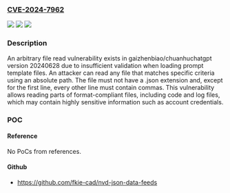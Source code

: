 ### [CVE-2024-7962](https://cve.mitre.org/cgi-bin/cvename.cgi?name=CVE-2024-7962)
![](https://img.shields.io/static/v1?label=Product&message=gaizhenbiao%2Fchuanhuchatgpt&color=blue)
![](https://img.shields.io/static/v1?label=Version&message=unspecified%3C%2020240918%20&color=brighgreen)
![](https://img.shields.io/static/v1?label=Vulnerability&message=CWE-29%20Path%20Traversal%3A%20'%5C..%5Cfilename'&color=brighgreen)

### Description

An arbitrary file read vulnerability exists in gaizhenbiao/chuanhuchatgpt version 20240628 due to insufficient validation when loading prompt template files. An attacker can read any file that matches specific criteria using an absolute path. The file must not have a .json extension and, except for the first line, every other line must contain commas. This vulnerability allows reading parts of format-compliant files, including code and log files, which may contain highly sensitive information such as account credentials.

### POC

#### Reference
No PoCs from references.

#### Github
- https://github.com/fkie-cad/nvd-json-data-feeds

